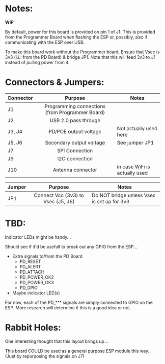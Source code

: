 # Notes:

**WIP**

By default, power for this board is provided on pin 1 of J1.  This is provided from the Programmer Board when flashing the ESP or, possibly, also if communicating with the ESP over USB.

To make this board work without the Programmer board, Ensure that Vsec is 3v3 (i.i.: from the PD Board) & bridge JP1. Note that this will feed 3v3 to J1 instead of pulling power from it.

# Connectors & Jumpers:

| Connector | Purpose                                         | Notes                         |
| --------- |:-----------------------------------------------:| ------------------------------|
| J1        | Programming connections (from Programmer Board) |                               |
| J2        | USB 2.0 pass through                            |                               |
| J3, J4    | PD/POE output voltage                           | Not actually used here        |
| J5, J6    | Secondary output voltage                        | See jumper JP1                |
| J7        | SPI Connection                                  |                               |
| J9        | I2C connection                                  |                               |
| J10       | Antenna connector                               | in case WiFi is actually used |

| Jumper    | Purpose                            | Notes                                       |
| --------- |:----------------------------------:| --------------------------------------------|
| JP1       | Connect Vcc (3v3) to Vsec (J5, J6) | Do NOT bridge unless Vsec is set up for 3v3 |

# TBD:

Indicator LEDs might be handy...

Should see if it'd be usefull to break out any GPIO from the ESP...

* Extra signals to/from the PD Board
  * PD_RESET
  * PD_ALERT
  * PD_ATTACH
  * PD_POWER_OK2
  * PD_POWER_OK3
  * PD_GPIO
* Maybe indicator LED(s)

For now, each of the PD_*** signals are simply connected to GPIO on the ESP.  More research will determine if this is a good idea or not.

# Rabbit Holes:

One interesting thought that this layout brings up...

This board COULD be used as a general purpose ESP module this way. (Just by repurposing the signals on J7)
